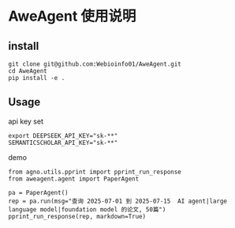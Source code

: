 # AweAgent 使用说明

## install
```
git clone git@github.com:Webioinfo01/AweAgent.git
cd AweAgent
pip install -e .
```

## Usage

api key set
```
export DEEPSEEK_API_KEY="sk-**"
SEMANTICSCHOLAR_API_KEY="sk-**"
```
demo
```
from agno.utils.pprint import pprint_run_response
from aweagent.agent import PaperAgent

pa = PaperAgent()
rep = pa.run(msg="查询 2025-07-01 到 2025-07-15  AI agent|large language model|foundation model 的论文, 50篇")
pprint_run_response(rep, markdown=True)
```